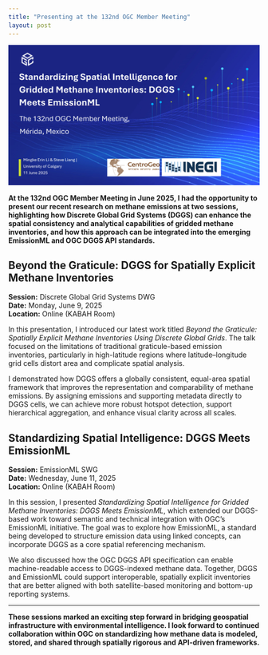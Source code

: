 ```yaml
---
title: "Presenting at the 132nd OGC Member Meeting"
layout: post
---
```


![ogc132-sessions](/assets/img/20250611/ogc132_sessions.jpg)

**At the 132nd OGC Member Meeting in June 2025, I had the opportunity to present our recent research on methane emissions at two sessions, highlighting how Discrete Global Grid Systems (DGGS) can enhance the spatial consistency and analytical capabilities of gridded methane inventories, and how this approach can be integrated into the emerging EmissionML and OGC DGGS API standards.**

## Beyond the Graticule: DGGS for Spatially Explicit Methane Inventories

**Session:** Discrete Global Grid Systems DWG  
**Date:** Monday, June 9, 2025  
**Location:** Online (KABAH Room)

In this presentation, I introduced our latest work titled *Beyond the Graticule: Spatially Explicit Methane Inventories Using Discrete Global Grids*. The talk focused on the limitations of traditional graticule-based emission inventories, particularly in high-latitude regions where latitude–longitude grid cells distort area and complicate spatial analysis.

I demonstrated how DGGS offers a globally consistent, equal-area spatial framework that improves the representation and comparability of methane emissions. By assigning emissions and supporting metadata directly to DGGS cells, we can achieve more robust hotspot detection, support hierarchical aggregation, and enhance visual clarity across all scales.

## Standardizing Spatial Intelligence: DGGS Meets EmissionML

**Session:** EmissionML SWG  
**Date:** Wednesday, June 11, 2025  
**Location:** Online (KABAH Room)

In this session, I presented *Standardizing Spatial Intelligence for Gridded Methane Inventories: DGGS Meets EmissionML*, which extended our DGGS-based work toward semantic and technical integration with OGC’s EmissionML initiative. The goal was to explore how EmissionML, a standard being developed to structure emission data using linked concepts, can incorporate DGGS as a core spatial referencing mechanism.

We also discussed how the OGC DGGS API specification can enable machine-readable access to DGGS-indexed methane data. Together, DGGS and EmissionML could support interoperable, spatially explicit inventories that are better aligned with both satellite-based monitoring and bottom-up reporting systems.

---

**These sessions marked an exciting step forward in bridging geospatial infrastructure with environmental intelligence. I look forward to continued collaboration within OGC on standardizing how methane data is modeled, stored, and shared through spatially rigorous and API-driven frameworks.**
